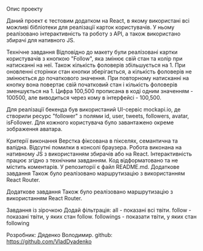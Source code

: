 Опис проекту

Даний проект є тестовим додатком на React, в якому використані всі можливі бібліотеки для реалізації карток користувачів. У ньому реалізовано інтерактивність та роботу з API, а також використано збирачі для нативного JS.

Технічне завдання
Відповідно до макету були реалізовані картки користувачів з кнопкою "Follow", яка змінює свій стан та колір при натисканні на неї. Також кількість фоловерів збільшується на 1. При оновленні сторінки стан кнопки зберігається, а кількість фоловерів не змінюється до початкового значення. При повторному натисканні на кнопку вона повертає свій початковий стан і кількість фоловерів зменшується на 1. Цифра 100,500 прописана в коді одним значенням - 100500, але виводиться через кому в інтерфейсі - 100,500.

Для реалізації бекенда був використаний UI-сервіс mockapi.io, де створили ресурс "follower" з полями id, user, tweets, followers, avatar, isFollower. Для кожного користувача було завантажено окреме зображення аватара.

Критерії виконання
Верстка фіксована в пікселях, семантична та валідна.
Відсутні помилки в консолі браузера.
Робота виконана на нативному JS з використанням збирачів або на React.
Інтерактивність працює згідно з технічним завданням.
Код відформатовано та не містить коментарів.
У репозиторії є файл README.md.
Додаткове завдання
Також було реалізовано маршрутизацію з використанням React Router.

Додаткове завдання
Також було реалізовано маршрутизацію з використанням React Router.

Завдання із зірочкою
Додай фільтрація: all - показані всі твіти. follow - показані твіти, у яких стан follow. followings - показати твіти, у яких стан following

Розробник: Дяденко Володимир.
github: https://github.com/VladDyadenko
